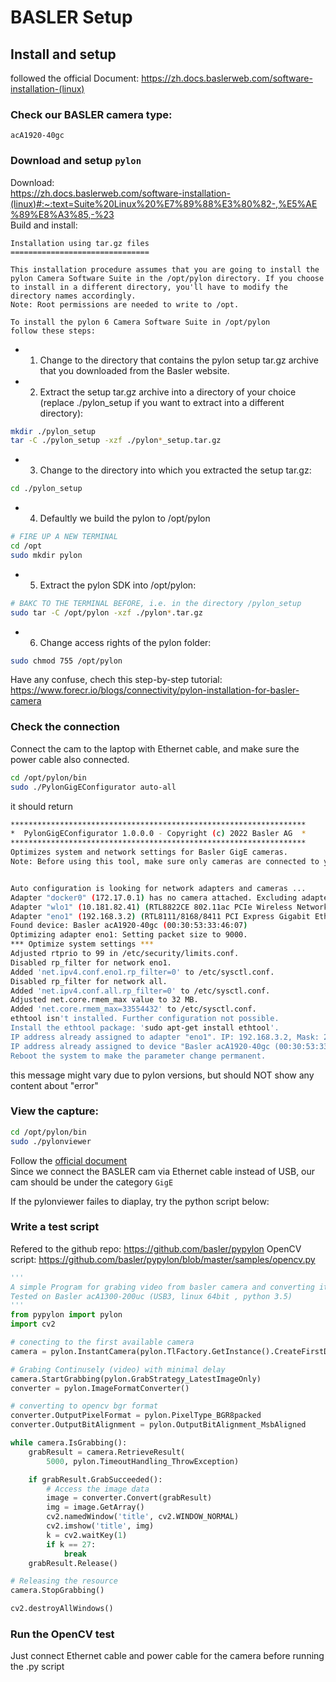 # BASLER Setup
## Install and setup
followed the official Document: https://zh.docs.baslerweb.com/software-installation-(linux)
### Check our BASLER camera type:
`acA1920-40gc`
### Download and setup `pylon`
Download:  
https://zh.docs.baslerweb.com/software-installation-(linux)#:~:text=Suite%20Linux%20%E7%89%88%E3%80%82-,%E5%AE%89%E8%A3%85,-%23  
Build and install:  
```
Installation using tar.gz files
===============================

This installation procedure assumes that you are going to install the
pylon Camera Software Suite in the /opt/pylon directory. If you choose
to install in a different directory, you'll have to modify the 
directory names accordingly.
Note: Root permissions are needed to write to /opt.

To install the pylon 6 Camera Software Suite in /opt/pylon
follow these steps:
```

- 1. Change to the directory that contains the pylon setup tar.gz archive that
     you downloaded from the Basler website.
- 2. Extract the setup tar.gz archive into a directory of your choice (replace
     ./pylon_setup if you want to extract into a different directory):
```bash
mkdir ./pylon_setup
tar -C ./pylon_setup -xzf ./pylon*_setup.tar.gz
```
- 3. Change to the directory into which you extracted the setup tar.gz:
```bash
cd ./pylon_setup
```
- 4. Defaultly we build the pylon to /opt/pylon
```bash
# FIRE UP A NEW TERMINAL
cd /opt
sudo mkdir pylon
```
- 5. Extract the pylon SDK into /opt/pylon:
```bash
# BAKC TO THE TERMINAL BEFORE, i.e. in the directory /pylon_setup
sudo tar -C /opt/pylon -xzf ./pylon*.tar.gz
```
- 6. Change access rights of the pylon folder:
```bash
sudo chmod 755 /opt/pylon
```
Have any confuse, chech this step-by-step tutorial: https://www.forecr.io/blogs/connectivity/pylon-installation-for-basler-camera
### Check the connection
Connect the cam to the laptop with Ethernet cable, and make sure the power cable also connected.
```bash
cd /opt/pylon/bin
sudo ./PylonGigEConfigurator auto-all
```
it should return
```bash
******************************************************************
*  PylonGigEConfigurator 1.0.0.0 - Copyright (c) 2022 Basler AG  *
******************************************************************
Optimizes system and network settings for Basler GigE cameras.
Note: Before using this tool, make sure only cameras are connected to your network adapter(s).


Auto configuration is looking for network adapters and cameras ...
Adapter "docker0" (172.17.0.1) has no camera attached. Excluding adapter from optimization.
Adapter "wlo1" (10.181.82.41) (RTL8822CE 802.11ac PCIe Wireless Network Adapter) has no camera attached. Excluding adapter from optimization.
Adapter "eno1" (192.168.3.2) (RTL8111/8168/8411 PCI Express Gigabit Ethernet Controller):
Found device: Basler acA1920-40gc (00:30:53:33:46:07)
Optimizing adapter eno1: Setting packet size to 9000.
*** Optimize system settings ***
Adjusted rtprio to 99 in /etc/security/limits.conf.
Disabled rp_filter for network eno1.
Added 'net.ipv4.conf.eno1.rp_filter=0' to /etc/sysctl.conf.
Disabled rp_filter for network all.
Added 'net.ipv4.conf.all.rp_filter=0' to /etc/sysctl.conf.
Adjusted net.core.rmem_max value to 32 MB.
Added 'net.core.rmem_max=33554432' to /etc/sysctl.conf.
ethtool isn't installed. Further configuration not possible.
Install the ethtool package: 'sudo apt-get install ethtool'.
IP address already assigned to adapter "eno1". IP: 192.168.3.2, Mask: 255.255.255.0 [24]. No changes required.
IP address already assigned to device "Basler acA1920-40gc (00:30:53:33:46:07)". IP: 192.168.3.3, Mask: 255.255.255.0 [24]. No changes required.
Reboot the system to make the parameter change permanent.
```
this message might vary due to pylon versions, but should NOT show any content about "error"  

### View the capture:
```bash
cd /opt/pylon/bin
sudo ./pylonviewer 
```
Follow the [official document](https://www.forecr.io/blogs/connectivity/pylon-installation-for-basler-camera#:~:text=Then%20the%20user%20interface%20window%20opens.%20Click%20the%20%22Basler%20acA2440%2D35um%22%20option%20under%20USB%20title.)  
Since we connect the BASLER cam via Ethernet cable instead of USB, our cam should be under the category `GigE`  

If the pylonviewer failes to diaplay, try the python script below:

### Write a test script
Refered to the github repo: https://github.com/basler/pypylon
OpenCV script: https://github.com/basler/pypylon/blob/master/samples/opencv.py
```python
'''
A simple Program for grabing video from basler camera and converting it to opencv img.
Tested on Basler acA1300-200uc (USB3, linux 64bit , python 3.5)
'''
from pypylon import pylon
import cv2

# conecting to the first available camera
camera = pylon.InstantCamera(pylon.TlFactory.GetInstance().CreateFirstDevice())

# Grabing Continusely (video) with minimal delay
camera.StartGrabbing(pylon.GrabStrategy_LatestImageOnly)
converter = pylon.ImageFormatConverter()

# converting to opencv bgr format
converter.OutputPixelFormat = pylon.PixelType_BGR8packed
converter.OutputBitAlignment = pylon.OutputBitAlignment_MsbAligned

while camera.IsGrabbing():
    grabResult = camera.RetrieveResult(
        5000, pylon.TimeoutHandling_ThrowException)

    if grabResult.GrabSucceeded():
        # Access the image data
        image = converter.Convert(grabResult)
        img = image.GetArray()
        cv2.namedWindow('title', cv2.WINDOW_NORMAL)
        cv2.imshow('title', img)
        k = cv2.waitKey(1)
        if k == 27:
            break
    grabResult.Release()

# Releasing the resource
camera.StopGrabbing()

cv2.destroyAllWindows()

```
### Run the OpenCV test
Just connect Ethernet cable and power cable for the camera before running the .py script
